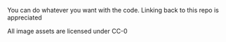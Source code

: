 You can do whatever you want with the code. Linking back to this repo is appreciated

All image assets are licensed under CC-0
